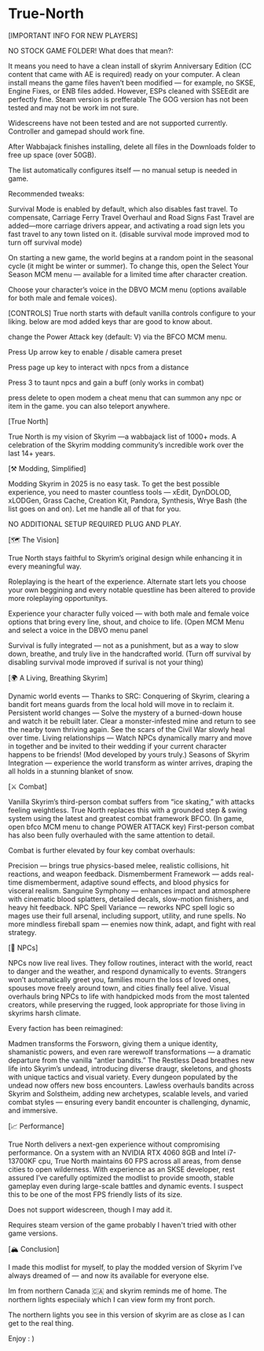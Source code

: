# True-North


[IMPORTANT INFO FOR NEW PLAYERS]

NO STOCK GAME FOLDER!
What does that mean?: 

It means you need to have a clean install of skyrim Anniversary Edition (CC content that came with AE is required) ready on your computer. 
A clean install means the game files haven’t been modified — for example, no SKSE, Engine Fixes, or ENB files added. However, ESPs cleaned with SSEEdit are perfectly fine.
Steam version is prefferable The GOG version has not been tested and may not be work im not sure. 

Widescreens have not been tested and are not supported currently. Controller and gamepad should work fine.

After Wabbajack finishes installing, delete all files in the Downloads folder to free up space (over 50GB).

The list automatically configures itself — no manual setup is needed in game.

Recommended tweaks:

Survival Mode is enabled by default, which also disables fast travel. To compensate, Carriage Ferry Travel Overhaul and Road Signs Fast Travel 
are added—more carriage drivers appear, and activating a road sign lets you fast travel to any town listed on it. (disable survival mode improved mod to turn off survival mode)

On starting a new game, the world begins at a random point in the seasonal cycle (it might be winter or summer).
To change this, open the Select Your Season MCM menu — available for a limited time after character creation.

Choose your character’s voice in the DBVO MCM menu (options available for both male and female voices).

[CONTROLS]
True north starts with default vanilla controls configure to your liking. below are mod added keys thar are good to know about. 

change the Power Attack key (default: V) via the BFCO MCM menu.


Press Up arrow key to enable / disable camera preset

Press page up key to interact with npcs from a distance

Press 3 to taunt npcs and gain a buff (only works in combat) 

press delete to open modem a cheat menu that can summon any npc or item in the game. you can also teleport anywhere. 

[True North]

True North is my vision of Skyrim —a wabbajack list of 1000+ mods. A celebration of the Skyrim modding community’s incredible work over the last 14+ years.

[⚒️ Modding, Simplified]

Modding Skyrim in 2025 is no easy task. To get the best possible experience, you need to master countless tools — xEdit, DynDOLOD, xLODGen, Grass Cache, Creation Kit, Pandora, Synthesis, Wrye Bash (the list goes on and on). Let me handle all of that for you.

 NO ADDITIONAL SETUP REQUIRED PLUG AND PLAY.

[🗺️ The Vision]

True North stays faithful to Skyrim’s original design while enhancing it in every meaningful way.

Roleplaying is the heart of the experience. Alternate start lets you choose your own beggining and every notable questline has been altered to provide more roleplaying opportunitys. 

Experience your character fully voiced — with both male and female voice options that bring every line, shout, and choice to life. (Open MCM Menu and select a voice in the DBVO menu panel

Survival is fully integrated — not as a punishment, but as a way to slow down, breathe, and truly live in the handcrafted world. (Turn off survival by disabling survival mode improved if surival is not your thing) 

[🌍 A Living, Breathing Skyrim]

Dynamic world events — Thanks to SRC: Conquering of Skyrim, clearing a bandit fort means guards from the local hold will move in to reclaim it.
Persistent world changes — Solve the mystery of a burned-down house and watch it be rebuilt later. Clear a monster-infested mine and return to see the nearby town thriving again. See the scars of the Civil War slowly heal over time. 
Living relationships — Watch NPCs dynamically marry and move in together and be invited to their wedding if your current character happens to be friends! (Mod developed by yours truly.)
Seasons of Skyrim Integration — experience the world transform as winter arrives, draping the all holds in a stunning blanket of snow. 

[⚔️ Combat]

Vanilla Skyrim’s third-person combat suffers from “ice skating,” with attacks feeling weightless. True North replaces this with a grounded step & swing system using the latest and greatest combat framework BFCO. (In game, open bfco MCM menu to change POWER ATTACK key) First-person combat has also been fully overhauled with the same attention to detail. 

Combat is further elevated by four key combat overhauls:

Precision — brings true physics-based melee, realistic collisions, hit reactions, and weapon feedback.
Dismemberment Framework — adds real-time dismemberment, adaptive sound effects, and blood physics for visceral realism.
Sanguine Symphony — enhances impact and atmosphere with cinematic blood splatters, detailed decals, slow-motion finishers, and heavy hit feedback.
NPC Spell Variance — reworks NPC spell logic so mages use their full arsenal, including support, utility, and rune spells. No more mindless fireball spam — enemies now think, adapt, and fight with real strategy.

[👥 NPCs]

NPCs now live real lives. They follow routines, interact with the world, react to danger and the weather, and respond dynamically to events. Strangers won’t automatically greet you, families mourn the loss of loved ones, spouses move freely around town, and cities finally feel alive.
Visual overhauls bring NPCs to life with handpicked mods from the most talented creators, while preserving the rugged,  look appropriate for those living in skyrims harsh climate.

Every faction has been reimagined:

Madmen transforms the Forsworn, giving them a unique identity, shamanistic powers, and even rare werewolf transformations — a dramatic departure from the vanilla “antler bandits.”
The Restless Dead breathes new life into Skyrim’s undead, introducing diverse draugr, skeletons, and ghosts with unique tactics and visual variety. Every dungeon populated by the undead now offers new boss encounters.
Lawless overhauls bandits across Skyrim and Solstheim, adding new archetypes, scalable levels, and varied combat styles — ensuring every bandit encounter is challenging, dynamic, and immersive.

[📈 Performance]

True North delivers a next-gen experience without compromising performance. On a system with an NVIDIA RTX 4060 8GB and Intel i7-13700KF cpu, True North maintains 60 FPS across all areas, from dense cities to open wilderness. With experience as an SKSE developer, rest assured I’ve carefully optimized the modlist to provide smooth, stable gameplay even during large-scale battles and dynamic events. I suspect this to be one of the most FPS friendly lists of its size. 

Does not support widescreen, though I may add it. 

Requires steam version of the game probably I haven't tried with other game versions. 

[🏔️ Conclusion]

I made this modlist for myself, to play the modded version of Skyrim I’ve always dreamed of  — and now its available for everyone else.  

Im from northern Canada 🇨🇦 and skyrim reminds me of home. The northern lights especiialy which I can view form my front porch. 

The northern lights you see in this version of skyrim are as close as I can get to the real thing. 

Enjoy : ) 
